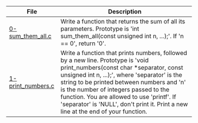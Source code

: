 |File|Description|
|-|-|
|[0-sum_them_all.c](0-sum_them_all.c)|Write a function that returns the sum of all its parameters. Prototype is 'int sum_them_all(const unsigned int n, ...);'. If 'n == 0', return '0'.|
|[1-print_numbers.c](1-print_numbers.c)|Write a function that prints numbers, followed by a new line. Prototype is 'void print_numbers(const char \*separator, const unsigned int n, ...);', where 'separator' is the string to be printed between numbers and 'n' is the number of integers passed to the function. You are allowed to use 'printf'. If 'separator' is 'NULL', don't print it. Print a new line at the end of your function.|
